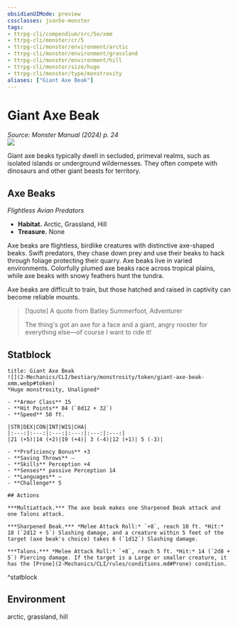 ```yaml
---
obsidianUIMode: preview
cssclasses: json5e-monster
tags:
- ttrpg-cli/compendium/src/5e/xmm
- ttrpg-cli/monster/cr/5
- ttrpg-cli/monster/environment/arctic
- ttrpg-cli/monster/environment/grassland
- ttrpg-cli/monster/environment/hill
- ttrpg-cli/monster/size/huge
- ttrpg-cli/monster/type/monstrosity
aliases: ["Giant Axe Beak"]
---
```

# Giant Axe Beak
*Source: Monster Manual (2024) p. 24*  
![](2-Mechanics/CLI/bestiary/monstrosity/img/axe-beak.webp#right)

Giant axe beaks typically dwell in secluded, primeval realms, such as isolated islands or underground wildernesses. They often compete with dinosaurs and other giant beasts for territory.

## Axe Beaks

*Flightless Avian Predators*

- **Habitat.** Arctic, Grassland, Hill  
- **Treasure.** None  

Axe beaks are flightless, birdlike creatures with distinctive axe-shaped beaks. Swift predators, they chase down prey and use their beaks to hack through foliage protecting their quarry. Axe beaks live in varied environments. Colorfully plumed axe beaks race across tropical plains, while axe beaks with snowy feathers hunt the tundra.

Axe beaks are difficult to train, but those hatched and raised in captivity can become reliable mounts.

> [!quote] A quote from Batley Summerfoot, Adventurer  
> 
> The thing's got an axe for a face and a giant, angry rooster for everything else—of course I want to ride it!


## Statblock

```ad-statblock
title: Giant Axe Beak
![](2-Mechanics/CLI/bestiary/monstrosity/token/giant-axe-beak-xmm.webp#token)
*Huge monstrosity, Unaligned*

- **Armor Class** 15 
- **Hit Points** 84 (`8d12 + 32`) 
- **Speed** 50 ft.

|STR|DEX|CON|INT|WIS|CHA|
|:---:|:---:|:---:|:---:|:---:|:---:|
|21 (+5)|14 (+2)|19 (+4)| 3 (-4)|12 (+1)| 5 (-3)|

- **Proficiency Bonus** +3
- **Saving Throws** ⏤
- **Skills** Perception +4
- **Senses** passive Perception 14
- **Languages** —
- **Challenge** 5

## Actions

***Multiattack.*** The axe beak makes one Sharpened Beak attack and one Talons attack.

***Sharpened Beak.*** *Melee Attack Roll:* `+8`, reach 10 ft. *Hit:* 18 (`2d12 + 5`) Slashing damage, and a creature within 5 feet of the target (axe beak's choice) takes 6 (`1d12`) Slashing damage.

***Talons.*** *Melee Attack Roll:* `+8`, reach 5 ft. *Hit:* 14 (`2d8 + 5`) Piercing damage. If the target is a Large or smaller creature, it has the [Prone](2-Mechanics/CLI/rules/conditions.md#Prone) condition.
```
^statblock

## Environment

arctic, grassland, hill